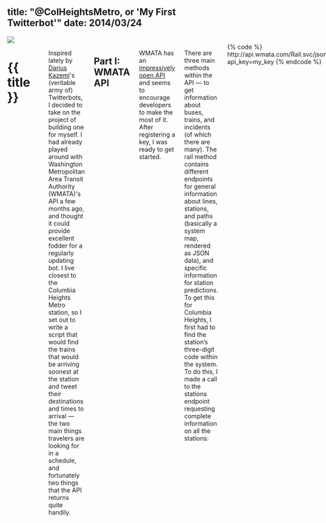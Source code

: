 title: "@ColHeightsMetro, or 'My First Twitterbot'"
date: 2014/03/24
---

<div class="row padded bg-white">
    <img class="anim-fade lazy-load" src="## assets ##/2014/03/colheights-banner.png">
</div>

<div class="row container">
    <div class="two columns spacer"></div>
    <div class="eight columns">
        <h1 class="bold">{{ title }}</h1>
        <p data-date="{{ date }}" class="caption"></p>
        <p>Inspired lately by <a href="http://tinysubversions.com/" target="_blank">Darius Kazemi</a>'s (veritable army of) Twitterbots, I decided to take on the project of building one for myself. I had already played around with Washington Metropolitan Area Transit Authority (WMATA)'s API a few months ago, and thought it could provide excellent fodder for a regularly updating bot. I live closest to the Columbia Heights Metro station, so I set out to write a script that would find the trains that would be arriving soonest at the station and tweet their destinations and times to arrival &mdash; the two main things travelers are looking for in a schedule, and fortunately two things that the API returns quite handily.</p>
        <h2>Part I: WMATA API</h2>
        <p>WMATA has an <a href="http://developer.wmata.com/API_Get_Started" target="_blank">impressively open API</a> and seems to encourage developers to make the most of it. After registering a key, I was ready to get started.</p>
        <p>There are three main methods within the API &mdash; to get information about buses, trains, and incidents (of which there are many). The rail method contains different endpoints for general information about lines, stations, and paths (basically a system map, rendered as JSON data), and specific information for station predictions. To get this for Columbia Heights, I first had to find the station&#8217;s three-digit code within the system. To do this, I made a call to the stations endpoint requesting complete information on all the stations:</p>
        {% code %}
        http://api.wmata.com/Rail.svc/json/jStations?api_key=my_key
        {% endcode %}
        <p>By just visiting that in browser (with my actual key in place of <em>my_key</em>), I was able to see an array of all the stations, and find the code for Columbia Heights, <b>E04</b>. With that I was now able to get information specifically for Columbia Heights at the following URL:</p>
        {% code %}
http://api.wmata.com/StationPrediction.svc/json/GetPrediction/E04?api_key=my_key{% endcode %}
        <p>Which returns a JSON object like:</p>

        {% code %}{"Trains":[{"Car":"8", "Destination":"Brnch Av", "DestinationCode":"F11", "DestinationName":"Branch Avenue", "Group":"2", "Line":"GR", "LocationCode":"E04", "LocationName":"Columbia Heights", "Min":"4"}, {"Car":"6", "Destination":"Grnbelt", "DestinationCode":"E10", "DestinationName":"Greenbelt", "Group":"1", "Line":"GR", "LocationCode":"E04", "LocationName":"Columbia Heights", "Min":"8"}, {"Car":"6", "Destination":"Ft.Tottn", "DestinationCode":"B06", "DestinationName":"Fort Totten", "Group":"1", "Line":"YL", "LocationCode":"E04", "LocationName":"Columbia Heights", "Min":"14"}, {"Car":"6", "Destination":"Hntingtn", "DestinationCode":"C15", "DestinationName":"Huntington", "Group":"2", "Line":"YL", "LocationCode":"E04", "LocationName":"Columbia Heights", "Min":"15"}]}{% endcode %}

<p>Give or take, depending on how complete the information is at the time it's being requested. The JSON looks messy, but it's essentially an array of trains, ordered ascending by when they will arrive at the station, with additional information for each &mdash; such as number of cars on the train, destination, and line (i.e. green, yellow, red). For some reason the entire thing is wrapped in a redundant object with a 'Trains' key, but otherwise it's easy enough to parse &mdash; all we're interested in is the first few trains that are listed. With this information in hand, it was time to figure out how to build something that would tweet it succinctly and at regular intervals.</p>
        <h2>Part II: The Twitterbot</h2>
        <p>Twitter made some changes to its API last spring, resulting in needing to implement oAuth in every case where you want to post tweets, and in most cases even when you only want to read them, which means server-side rather than client-side authentication. On top of that, a server is needed to run a cron job to regularly post tweets through the API.</p>
        <p>Fortunately, in addition to being a source of inspiration for his work, Darius Kazemi has also written about the <a href="http://tinysubversions.com/2013/09/how-to-make-a-twitter-bot/" target="_blank">process of building a Twitterbot</a>, and through digging through the comments that post I was able to find another article by <a href="https://twitter.com/LightAesthetic" target="_blank">Patrick Rodriguez</a> on <a href="http://thelightaesthetic.com/making-twitterbots-with-google-apps-script-part-1/" target="_blank">using Google Apps Scripts to power the bot</a>. As it turns out, Google Apps Scripts run a language that's virtually identical to JavaScript, so I didn't have to learn anything new syntactically to get it up and running. And Patrick's article links to a terrific boilerplate bot, with one key function that can be called at determined intervals (from once a year all the way up to every minute), which will send out the tweet.</p>
<p>After creating a new account for <a href="http://twitter.com/colheightsmetro" target="_blank">@ColHeightsMetro</a> and setting up an app to allow tweets to be posted to it (read more on that step at either of the above links), all that was left was to generate a tweet from the station schedule information. Here's the code I ended up with:</p>
{% code %}function buildString( trains ) {
 
  var output = '',
      placeholder,
      i = 0;
 
  // Ignore certain destination names (not taking on any passengers)
  var badDests = ['', 'Train', 'No Passenger'];
  
  for ( var i = 0; i < trains.length; i++ ) {
 
      placeholder = output;
 
      var min = trains[i].Min,
      line = trains[i].Line === 'YL' ? 'Yellow line' : 'Green line', // only yellow and green operate out of Col. Heights
      dest = trains[i].DestinationName,
      plural = min === 1 || min === '1' ? '' : 's';
 
      // Make sure destination is not in badDests array
      // and minutes is not an empty string
      if ( badDests.indexOf( dest ) === -1 && min !== '' ) {
 
          if ( min === 'BRD' ) {
 
              output += line + ' to ' + dest + ' boarding now. ';
 
          } else if ( min === 'ARR' ) {
 
              output += line + ' to ' + dest + ' arriving now. ';
 
          } else {
 
              output += line + ' to ' + dest + ' arriving in ' + min + ' minute' + plural + '. ';
 
          }
 
      }
 
      if ( output.length > 140 ) {
 
          output = placeholder;
          break;
 
      }
 
  }
 
  return output;
}{% endcode %}
        <p>It loops through all the trains that have been returned (up to as many as 6 or 7 that I&#8217;ve seen), and attempts to build onto a string with a sentence for each. I say attempts because a statement at the end checks to make sure that it hasn't exceeded Twitter's 140-character limit, and if it has, it reverts to the previous iteration (without the most recently added sentence), which should be under that limit.</p>
        <p>Columbia Heights only operates Green and Yellow line trains, so I check the line, and if it isn't Yellow, it must be Green.</p>
        <p>There are a few cases for destination that usually mean a train is coming through but not picking anyone up, such as <a href="https://twitter.com/ColHeightsMetro/status/448278406266753025" target="_blank">'No Passenger'</a>, 'Train,' and an empty string, so it ignores it if that is the case.</p>
        <p>There are a few minutiae with minutes to arrival. First, the API sometimes returns an empty string, so we have to ignore that. Then there's the common problem of needing to differentiate between plurals (5 minutes) and singular (1 minute). WMATA also includes two special cases: 'BRD' for a train that is currently boarding, and 'ARR' for a train that is arriving in under 1 minute.</p>
        <p>With all of these cases taken care of, the bot now provides a fairly accurate real-time schedule for trains going through Columbia Heights Metro. Tweeting every ten minutes, it's a little noisy, but will be useful if you want to know when the next trains will be at at this station. After this, it would be interesting to make a bot that responds to specific questions about any given station with schedule or incident information.</p>
    </div>
</div>
